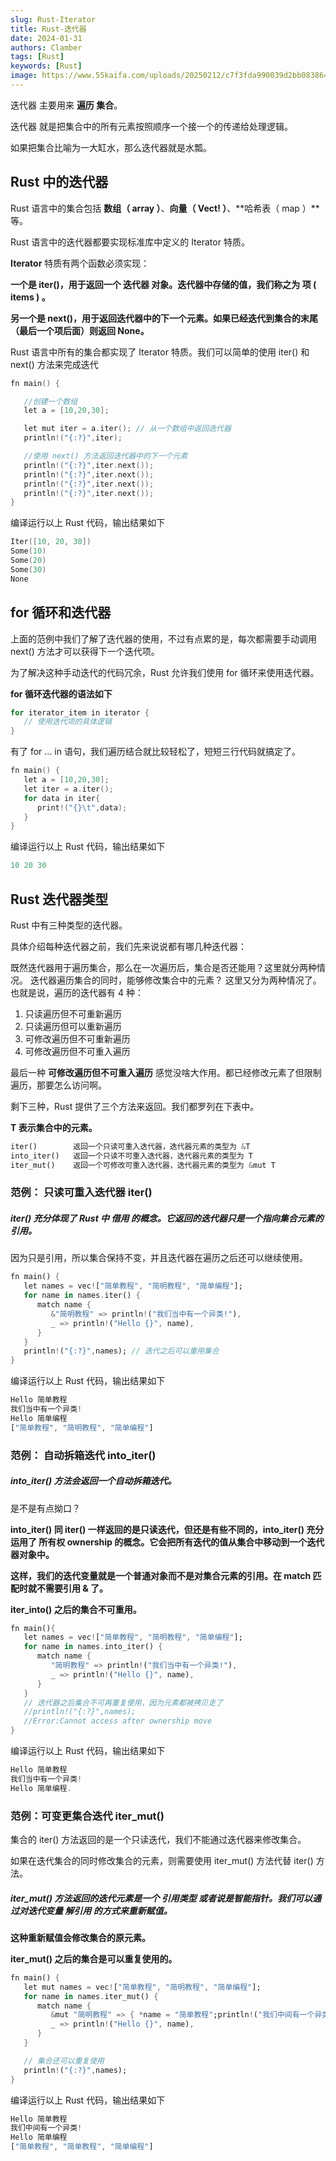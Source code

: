 ```yaml
---
slug: Rust-Iterator 
title: Rust-迭代器
date: 2024-01-31
authors: Clamber
tags: [Rust]
keywords: [Rust]
image: https://www.55kaifa.com/uploads/20250212/c7f3fda990039d2bb083864dbef9a413.png
---
```

迭代器 主要用来 **遍历 集合**。

迭代器 就是把集合中的所有元素按照顺序一个接一个的传递给处理逻辑。

如果把集合比喻为一大缸水，那么迭代器就是水瓢。

<!-- truncate -->

## Rust 中的迭代器

Rust 语言中的集合包括 **数组（ array ）**、**向量（ Vect! ）**、**哈希表（ map ）**等。

Rust 语言中的迭代器都要实现标准库中定义的 Iterator 特质。

**Iterator** 特质有两个函数必须实现：

**一个是 iter()，用于返回一个 迭代器 对象。迭代器中存储的值，我们称之为 项 ( items ) 。**

**另一个是 next()，用于返回迭代器中的下一个元素。如果已经迭代到集合的末尾（最后一个项后面）则返回 None。**

Rust 语言中所有的集合都实现了 Iterator 特质。我们可以简单的使用 iter() 和 next() 方法来完成迭代

```cpp
fn main() {

   //创建一个数组
   let a = [10,20,30];

   let mut iter = a.iter(); // 从一个数组中返回迭代器
   println!("{:?}",iter);

   //使用 next() 方法返回迭代器中的下一个元素
   println!("{:?}",iter.next());
   println!("{:?}",iter.next());
   println!("{:?}",iter.next());
   println!("{:?}",iter.next());
}
```

编译运行以上 Rust 代码，输出结果如下

```cpp
Iter([10, 20, 30])
Some(10)
Some(20)
Some(30)
None
```

## for 循环和迭代器
上面的范例中我们了解了迭代器的使用，不过有点累的是，每次都需要手动调用 next() 方法才可以获得下一个迭代项。

为了解决这种手动迭代的代码冗余，Rust 允许我们使用 for 循环来使用迭代器。

**for 循环迭代器的语法如下**

```cpp
for iterator_item in iterator {
   // 使用迭代项的具体逻辑
}
```
有了 for ... in 语句，我们遍历结合就比较轻松了，短短三行代码就搞定了。
```cpp
fn main() {
   let a = [10,20,30];
   let iter = a.iter();
   for data in iter{
      print!("{}\t",data);
   }
}
```

编译运行以上 Rust 代码，输出结果如下

```cpp
10 20 30
```

## Rust 迭代器类型
Rust 中有三种类型的迭代器。

具体介绍每种迭代器之前，我们先来说说都有哪几种迭代器：

 既然迭代器用于遍历集合，那么在一次遍历后，集合是否还能用？这里就分两种情况。
 迭代器遍历集合的同时，能够修改集合中的元素？ 这里又分为两种情况了。
也就是说，遍历的迭代器有 4 种：

 1. 只读遍历但不可重新遍历
 2. 只读遍历但可以重新遍历
 3. 可修改遍历但不可重新遍历
 4. 可修改遍历但不可重入遍历

最后一种 **可修改遍历但不可重入遍历** 感觉没啥大作用。都已经修改元素了但限制遍历，那要怎么访问啊。

剩下三种，Rust 提供了三个方法来返回。我们都罗列在下表中。

**T 表示集合中的元素。**

```dart
iter()	      返回一个只读可重入迭代器，迭代器元素的类型为 &T
into_iter()	  返回一个只读不可重入迭代器，迭代器元素的类型为 T
iter_mut()	  返回一个可修改可重入迭代器，迭代器元素的类型为 &mut T
```

### 范例： 只读可重入迭代器 iter()
##### iter() 充分体现了 Rust 中 借用 的概念。它返回的迭代器只是一个指向集合元素的引用。

因为只是引用，所以集合保持不变，并且迭代器在遍历之后还可以继续使用。

```dart
fn main() {
   let names = vec!["简单教程", "简明教程", "简单编程"];
   for name in names.iter() {
      match name {
         &"简明教程" => println!("我们当中有一个异类!"),
         _ => println!("Hello {}", name),
      }
   }
   println!("{:?}",names); // 迭代之后可以重用集合
}
```

编译运行以上 Rust 代码，输出结果如下

```dart
Hello 简单教程
我们当中有一个异类!
Hello 简单编程
["简单教程", "简明教程", "简单编程"]
```

### 范例： 自动拆箱迭代 into_iter()
##### into_iter() 方法会返回一个自动拆箱迭代。

是不是有点拗口？

**into_iter() 同 iter() 一样返回的是只读迭代，但还是有些不同的，into_iter() 充分运用了 所有权 ownership 的概念。它会把所有迭代的值从集合中移动到一个迭代器对象中。**

**这样，我们的迭代变量就是一个普通对象而不是对集合元素的引用。在 match 匹配时就不需要引用 & 了。**

**iter_into() 之后的集合不可重用。**

```dart
fn main(){
   let names = vec!["简单教程", "简明教程", "简单编程"];
   for name in names.into_iter() {
      match name {
         "简明教程" => println!("我们当中有一个异类!"),
         _ => println!("Hello {}", name),
      }
   }
   // 迭代器之后集合不可再重复使用，因为元素都被拷贝走了
   //println!("{:?}",names); 
   //Error:Cannot access after ownership move
}
```

编译运行以上 Rust 代码，输出结果如下

```dart
Hello 简单教程
我们当中有一个异类!
Hello 简单编程. 
```

### 范例：可变更集合迭代 iter_mut()
集合的 iter() 方法返回的是一个只读迭代，我们不能通过迭代器来修改集合。

如果在迭代集合的同时修改集合的元素，则需要使用 iter_mut() 方法代替 iter() 方法。

##### iter_mut() 方法返回的迭代元素是一个 引用类型 或者说是智能指针。我们可以通过对迭代变量 解引用 的方式来重新赋值。

**这种重新赋值会修改集合的原元素。**

**iter_mut() 之后的集合是可以重复使用的。**

```dart
fn main() {
   let mut names = vec!["简单教程", "简明教程", "简单编程"];
   for name in names.iter_mut() {
      match name {
         &mut "简明教程" => { *name = "简单教程";println!("我们中间有一个异类!")},
         _ => println!("Hello {}", name),
      }
   }

   // 集合还可以重复使用
   println!("{:?}",names);
}
```

编译运行以上 Rust 代码，输出结果如下

```dart
Hello 简单教程
我们中间有一个异类!
Hello 简单编程
["简单教程", "简单教程", "简单编程"]
```
